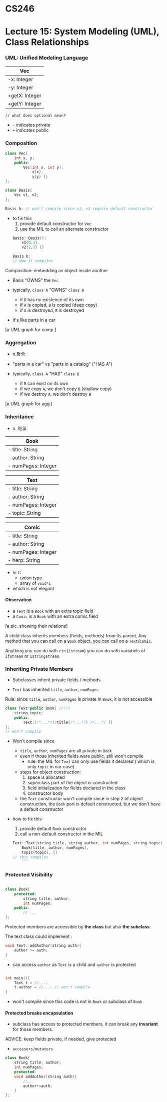 # CS246
# Lecture 15: System Modeling (UML), Class Relationships


### UML: Unified Modeling Language

| Vec |
|---------- |
|-x: Integer|   
|-y: Integer|
|+getX: Integer|
|+getY: Integer|
`// what does optional mean?`

- `-` indicates private
- `+` indicates public

### Composition
```cpp
class Vec{ 
	int x, y;
	public:
		Vec(int x, int y): 
			x{x},
			y{y} {}
};

class Basis{
	Vec v1, v2;
};

Basis b; // won't compile since v1, v2 require default constructor
```

- to fix this
	1. provide default constructor for `Vec`
	2. use the MIL to call an alternate constructor
	```cpp
	Basis::Basis(): 
		v1{0,1},
		v2{2,3} {}
	
	Basis b;
	// Now it compiles
	```

Composition: embedding an object inside another

- Basis "OWNS" the `Vec`

- typically, `class A` "OWNS" `class B`
	- if `B` has no existence of its own
	- if `A` is copied, `B` is copied (deep copy)
	- if `A` is destroyed, `B` is destroyed

- it's like parts in a car


[a UML graph for comp.]


### Aggregation 
- n.聚合

- "parts in a car" vs "parts in a catalog" ("HAS A")

- typically, `class A` "HAS" `class B`
	- if `B` can exist on its own
	- if we copy `A`, we don't copy `B` (shallow copy)
	- if we destroy `A`, we don't destroy `B`

[a UML graph for agg.]

### Inheritance
- n. 继承

|Book|
|----|
|- title: String|
|- author: String|
|- numPages: Integer|


|Text|
|----|
|- title: String|
|- author: String|
|- numPages: Integer|
| - topic: String|


|Comic|
|------|
|- title: String|
|- author: String|
|- numPages: Integer|
|- herp: String|

- In C
 	- union type 
	- array of `void*i`
- which is not elegant

#### Observation

- a `Text` is a `Book` with an extra topic field
- a `Comic` is a `Book` with an extra comic field

[a pic. showing their relations]

A child class inherits members (fields, methods) from its parent. Any method that you can call on a `Book` object, you can call on a `Text`/`Comic`.

Anything you can do with `cin` (`istream`) you can do with variabels of `ifstream` or `istringstream`.

### Inheriting Private Members

- Subclasses inherit private fields / methods 

- `Text` has inherited `title`, `author`, `numPages`

Rule: since `title`, `author`, `numPages` is private in `Book`, it is not accessible

```cpp
class Text:public Book{ //???
	string topic;
	public: 	
		Text:(/*...*/):title{/*...*/} /*...*/ {}
};
// won't compile
```

- Won't compile since
 	- `title`, `author`, `numPages` are all private in `Book`
	- even if those inherited fields were public, still won't compile
		- rule: the MIL for `Text` can only use fields it declared ( which is only `topic` in our case)
	- steps for object construction:
		1. space is allocated
		2. superclass part of the object is constructed
		3. field initialization for fields declared in the class
		4. constructor body
	- the `Text` constructor won't compile since in step 2 of object construction, the `Book` part is default constructed, but we don't have a default constructor

- how to fix this
 	1. provide default `Book` constructor
	2. call a non-default constructor in the MIL
	```cpp
	Text::Text(string title, string author, int numPages, string topic):
		Book{title, author, numPages},
		topic{topic}, {}
	// this sompiles
		```

### Protected Visibility

```cpp

class Book{
	protected:
		string title, author;
		int numPages;
	public:
		// ...
};
```
Protected members are accessible by **the class** but also **the subclass**.


The text class could implement :

```cpp
void Text::addAuthor(string auth){
	author += auth;
}

```
- can access `author` as `Text` is a child and `author` is protected

```cpp

int main(){
	Text t = //...;
	t.author = //...; // won't compile
}
```

- won't compile since this code is not in `Book` or subclass of `Book`

#### Protected breaks encapsulation

- subclass has access to protected members, it can break any **invariant** for those members.

ADVICE: keep fields private, if needed, give protected

- `accessors/mutators`

```cpp
class Book{
	string title, author;
	int numPages;
	protected:
	void addAuthor(string auth){
		//...
		author+=auth;
	}
};

```
